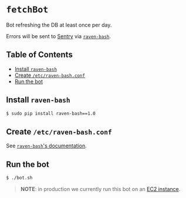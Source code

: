 # `fetchBot`

Bot refreshing the DB at least once per day.

Errors will be sent to [Sentry](https://sentry.io) via
[`raven-bash`](https://github.com/ViktorStiskala/raven-bash).

## Table of Contents

<!-- toc -->

- [Install `raven-bash`](#install-raven-bash)
- [Create `/etc/raven-bash.conf`](#create-etcraven-bashconf)
- [Run the bot](#run-the-bot)

<!-- tocstop -->

## Install `raven-bash`

```bash
$ sudo pip install raven-bash==1.0
```

## Create `/etc/raven-bash.conf`

See [`raven-bash`'s documentation](https://github.com/ViktorStiskala/raven-bash#usage).

## Run the bot

```bash
$ ./bot.sh
```

> **NOTE**: in production we currently run this bot on an [EC2 instance](../../aws/ec2).
